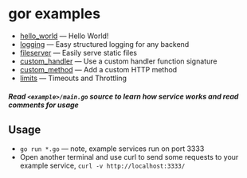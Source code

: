 # **gor examples**

* [hello_world](https://github.com/pchchv/gor/blob/main/examples/hello_world/main.go) — Hello World!
* [logging](https://github.com/pchchv/gor/blob/main/examples/logging/main.go) — Easy structured logging for any backend
* [fileserver](https://github.com/pchchv/gor/blob/main/examples/fileserver/main.go) — Easily serve static files
* [custom_handler](https://github.com/pchchv/gor/blob/main/examples/custom_handler/main.go) — Use a custom handler function signature
* [custom_method](https://github.com/pchchv/gor/blob/main/examples/custom_method/main.go) — Add a custom HTTP method
* [limits](https://github.com/pchchv/gor/blob/main/examples/limits/main.go) — Timeouts and Throttling

##### Read `<example>/main.go` source to learn how service works and read comments for usage

## Usage

* `go run *.go` — note, example services run on port 3333
* Open another terminal and use curl to send some requests to your example service,
   `curl -v http://localhost:3333/`